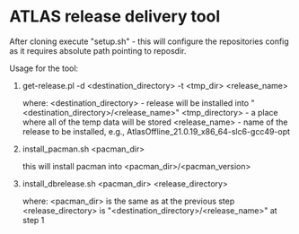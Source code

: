 ATLAS release delivery tool
===============================

After cloning execute "setup.sh" - this will configure the repositories config as it requires absolute path pointing to reposdir.

Usage for the tool: 

1) get-release.pl -d <destination_directory> -t <tmp_dir> <release_name>

	where: <destination_directory> - release will be installed into "<destination_directory>/<release_name>"
		<tmp_directory> - a place where all of the temp data will be stored
		<release_name> - name of the release to be installed, e.g., AtlasOffline_21.0.19_x86_64-slc6-gcc49-opt

2) install_pacman.sh <pacman_dir>

	this will install pacman into <pacman_dir>/<pacman_version>

3) install_dbrelease.sh <pacman_dir> <release_directory> 

	where: <pacman_dir> is the same as at the previous step
		<release_directory> is "<destination_directory>/<release_name>" at step 1

